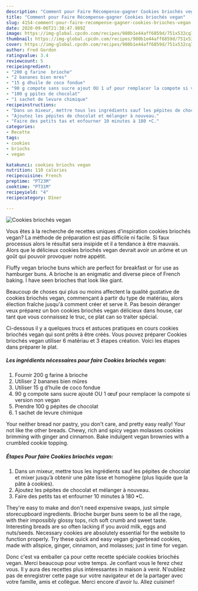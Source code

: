 ```yaml
---
description: "Comment pour Faire Récompense-gagner Cookies briochés vegan"
title: "Comment pour Faire Récompense-gagner Cookies briochés vegan"
slug: 4154-comment-pour-faire-recompense-gagner-cookies-brioches-vegan
date: 2020-09-06T21:38:47.989Z
image: https://img-global.cpcdn.com/recipes/980b1e44aff6859d/751x532cq70/cookies-brioches-vegan-photo-principale-de-la-recette.jpg
thumbnail: https://img-global.cpcdn.com/recipes/980b1e44aff6859d/751x532cq70/cookies-brioches-vegan-photo-principale-de-la-recette.jpg
cover: https://img-global.cpcdn.com/recipes/980b1e44aff6859d/751x532cq70/cookies-brioches-vegan-photo-principale-de-la-recette.jpg
author: Fred Gordon
ratingvalue: 3.4
reviewcount: 5
recipeingredient:
- "200 g farine  brioche"
- "2 bananes bien mres"
- "15 g dhuile de coco fondue"
- "90 g compote sans sucre ajout OU 1 uf pour remplacer la compote si version non vegan"
- "100 g ppites de chocolat"
- "1 sachet de levure chimique"
recipeinstructions:
- "Dans un mixeur, mettre tous les ingrédients sauf les pépites de chocolat et mixer jusqu’à obtenir une pâte lisse et homogène (plus liquide que la pâte à cookies)."
- "Ajoutez les pépites de chocolat et mélanger à nouveau."
- "Faire des petits tas et enfourner 10 minutes à 180 •C."
categories:
- Recette
tags:
- cookies
- briochs
- vegan

katakunci: cookies briochs vegan 
nutrition: 110 calories
recipecuisine: French
preptime: "PT23M"
cooktime: "PT31M"
recipeyield: "4"
recipecategory: Dîner

---
```



![Cookies briochés vegan](https://img-global.cpcdn.com/recipes/980b1e44aff6859d/751x532cq70/cookies-brioches-vegan-photo-principale-de-la-recette.jpg)

Vous êtes à la recherche de recettes uniques d'inspiration cookies briochés vegan? La méthode de préparation est pas difficile ni facile. Si faux processus alors le résultat sera insipide et il a tendance à être mauvais. Alors que le délicieux cookies briochés vegan devrait avoir un arôme et un goût qui pouvoir provoquer notre appétit.

Fluffy vegan brioche buns which are perfect for breakfast or for use as hamburger buns. A brioche is an enigmatic and diverse piece of French baking. I have seen brioches that look like giant.

Beaucoup de choses qui plus ou moins affectent la qualité gustative de cookies briochés vegan, commençant à partir du type de matériau, alors élection fraîche jusqu'à comment créer et serve it. Pas besoin déranger veux préparez un bon cookies briochés vegan délicieux dans house, car tant que vous connaissez le truc, ce plat can so traiter spécial.


Ci-dessous il y a quelques trucs et astuces pratiques en cours cookies briochés vegan qui sont prêts à être créés. Vous pouvez préparer Cookies briochés vegan utiliser 6 matériau et 3 étapes création. Voici les étapes dans préparer le plat.

<!--inarticleads1-->

##### Les ingrédients nécessaires pour faire Cookies briochés vegan:

1. Fournir 200 g farine à brioche
1. Utiliser 2 bananes bien mûres
1. Utiliser 15 g d’huile de coco fondue
1.  90 g compote sans sucre ajouté OU 1 œuf pour remplacer la compote si version non vegan
1. Prendre 100 g pépites de chocolat
1.  1 sachet de levure chimique


Your neither bread nor pastry, you don&#39;t care, and pretty easy really! Your not like the other breads. Chewy, rich and spicy vegan molasses cookies brimming with ginger and cinnamon. Bake indulgent vegan brownies with a crumbled cookie topping. 

<!--inarticleads2-->

##### Étapes Pour faire Cookies briochés vegan:

1. Dans un mixeur, mettre tous les ingrédients sauf les pépites de chocolat et mixer jusqu’à obtenir une pâte lisse et homogène (plus liquide que la pâte à cookies).
1. Ajoutez les pépites de chocolat et mélanger à nouveau.
1. Faire des petits tas et enfourner 10 minutes à 180 •C.


They&#39;re easy to make and don&#39;t need expensive swaps, just simple storecupboard ingredients. Brioche burger buns seem to be all the rage, with their impossibly glossy tops, rich soft crumb and sweet taste. Interesting breads are so often lacking if you avoid milk, eggs and nuts/seeds. Necessary cookies are absolutely essential for the website to function properly. Try these quick and easy vegan gingerbread cookies, made with allspice, ginger, cinnamon, and molasses; just in time for vegan. 


Donc c'est va emballer ça pour cette recette spéciale cookies briochés vegan. Merci beaucoup pour votre temps. Je confiant vous le ferez chez vous. Il y aura des recettes plus  intéressantes in maison à venir. N'oubliez pas de enregistrer cette page sur votre navigateur et de la partager avec votre famille, amis et collègue. Merci encore d'avoir lu. Allez cuisiner!
